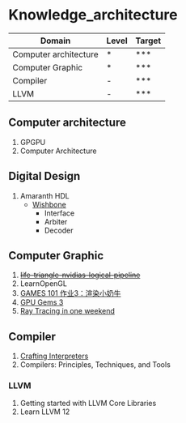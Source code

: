 # Knowledge_architecture

Domain  |Level|Target
---------------------------|:----|:-----
Computer architecture      |*    |***
Computer Graphic           |*    |***
Compiler                   |-    |***
LLVM                       |-    |***

## Computer architecture
1. GPGPU
2. Computer Architecture

## Digital Design
1. Amaranth HDL
    - [Wishbone](https://wishbone-interconnect.readthedocs.io/en/latest/01_introduction.html)
        - Interface
        - Arbiter
        - Decoder

## Computer Graphic
1. ~~[life-triangle-nvidias-logical-pipeline](https://developer.nvidia.com/content/life-triangle-nvidias-logical-pipeline)~~
2. LearnOpenGL
3. [GAMES 101 作业3：渲染小奶牛](https://zhuanlan.zhihu.com/p/465058581)
4. [GPU Gems 3](https://developer.nvidia.com/gpugems/gpugems3/contributors)
5. [Ray Tracing in one weekend](https://github.com/RayTracing)
## Compiler
1. [Crafting Interpreters](http://craftinginterpreters.com/welcome.html)
2. Compilers: Principles, Techniques, and Tools

### LLVM
1. Getting started with LLVM Core Libraries
2. Learn LLVM 12
